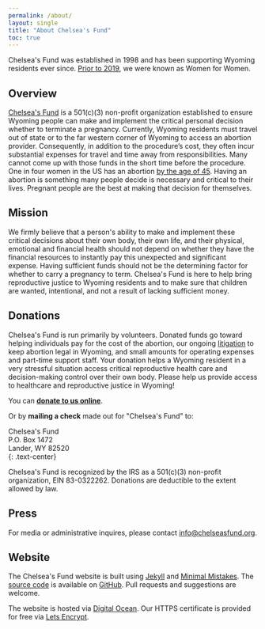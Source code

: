 ```yaml
---
permalink: /about/
layout: single
title: "About Chelsea's Fund"
toc: true
---
```


Chelsea's Fund was established in 1998 and has been supporting Wyoming
residents ever since. [Prior to 2019](/newname/), we were known as
Women for Women.

## Overview

[Chelsea's Fund](/) is a 501(c)(3) non-profit organization established
to ensure Wyoming people can make and implement the critical personal
decision whether to terminate a pregnancy. Currently, Wyoming
residents must travel out of state or to the far western corner of
Wyoming to access an abortion provider. Consequently, in addition to
the procedure’s cost, they often incur substantial expenses for travel
and time away from responsibilities. Many cannot come up with those
funds in the short time before the procedure. One in four women in the
US has an abortion [by the age of
45](https://www.guttmacher.org/fact-sheet/induced-abortion-united-states).
Having an abortion is something many people decide is necessary and
critical to their lives. Pregnant people are the best at making that
decision for themselves.

## Mission

We firmly believe that a person's ability to make and implement these
critical decisions about their own body, their own life, and their
physical, emotional and financial health should not depend on whether
they have the financial resources to instantly pay this unexpected and
significant expense. Having sufficient funds should not be the
determining factor for whether to carry a pregnancy to term. Chelsea's
Fund is here to help bring reproductive justice to Wyoming residents
and to make sure that children are wanted, intentional, and not a
result of lacking sufficient money.

## Donations

Chelsea's Fund is run primarily by volunteers. Donated funds go toward
helping individuals pay for the cost of the abortion, our ongoing
[litigation](/litigation) to keep abortion legal in Wyoming, and small
amounts for operating expenses and part-time support staff. Your
donation helps a Wyoming resident in a very stressful situation access
critical reproductive health care and decision-making control over
their own body. Please help us provide access to healthcare and
reproductive justice in Wyoming!

You can **[donate to us online](https://form-renderer-app.donorperfect.io/give/chelseas-fund/online-donation-form-w-paypal)**.

Or by **mailing a check** made out for "Chelsea's Fund" to:

Chelsea's Fund  
P.O. Box 1472  
Lander, WY 82520  
{: .text-center}

Chelsea's Fund is recognized by the IRS as a 501(c)(3) non-profit
organization, EIN 83-0322262. Donations are deductible to the extent allowed by
law.

## Press

For media or administrative inquires, please contact
[info@chelseasfund.org](mailto:info@chelseasfund.org).

## Website

The Chelsea's Fund website is built using
[Jekyll](https://jekyllrb.com/) and [Minimal
Mistakes](https://mmistakes.github.io/minimal-mistakes/). The [source
code](https://github.com/wyomingw4w/wyomingw4w.org) is available on
[GitHub](https://github.com/wyomingw4w). Pull requests and suggestions
are welcome.

The website is hosted via [Digital
Ocean](https://m.do.co/c/3dc8d28d8a47). Our HTTPS certificate is
provided for free via [Lets Encrypt](https://letsencrypt.org/).
